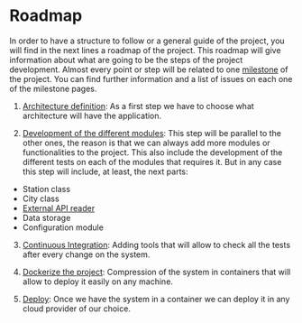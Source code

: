 # Roadmap

In order to have a structure to follow or a general guide of the project, you will find in the next lines a roadmap of the project. This roadmap will give information about what are going to be the steps of the project development. Almost every point or step will be related to one [milestone](https://github.com/FernandoRoldan93/UrbanBike/milestones) of the project. You can find further information and a list of issues on each one of the milestone pages.

1. [Architecture definition](https://github.com/FernandoRoldan93/UrbanBike/milestone/2): As a first step we have to choose what architecture will have the application.

2. [Development of the different modules](https://github.com/FernandoRoldan93/UrbanBike/milestone/3): This step will be parallel to the other ones, the reason is that we can always add more modules or functionalities to the project. This also include the development of the different tests on each of the modules that requires it. But in any case this step will include, at least, the next parts:
  * Station class
  * City class
  * [External API reader](https://github.com/FernandoRoldan93/UrbanBike/milestone/5)
  * Data storage
  * Configuration module

3. [Continuous Integration](https://github.com/FernandoRoldan93/UrbanBike/milestone/8): Adding tools that will allow to check all the tests after every change on the system.

4. [Dockerize the project](https://github.com/FernandoRoldan93/UrbanBike/milestone/6): Compression of the system in containers that will allow to deploy it easily on any machine.

5. [Deploy](https://github.com/FernandoRoldan93/UrbanBike/milestone/7): Once we have the system in a container we can deploy it in any cloud provider of our choice.
